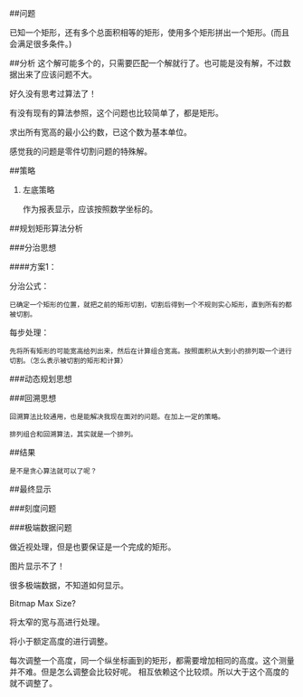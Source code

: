 ﻿##问题

已知一个矩形，还有多个总面积相等的矩形，使用多个矩形拼出一个矩形。(而且会满足很多条件。)

##分析
这个解可能多个的，只需要匹配一个解就行了。也可能是没有解，不过数据出来了应该问题不大。


好久没有思考过算法了！


有没有现有的算法参照，这个问题也比较简单了，都是矩形。


求出所有宽高的最小公约数，已这个数为基本单位。


感觉我的问题是零件切割问题的特殊解。



##策略

1. 左底策略

    作为报表显示，应该按照数学坐标的。


##规划矩形算法分析

###分治思想

####方案1：

分治公式：

    已确定一个矩形的位置，就把之前的矩形切割，切割后得到一个不规则实心矩形，直到所有的都被切割。

每步处理：

    先将所有矩形的可能宽高给列出来，然后在计算组合宽高。按照面积从大到小的排列取一个进行切割。（怎么表示被切割的矩形和计算）



###动态规划思想

###回溯思想

    回溯算法比较通用，也是能解决我现在面对的问题。在加上一定的策略。

    排列组合和回溯算法，其实就是一个排列。

##结果

    是不是贪心算法就可以了呢？

##最终显示

###刻度问题

###极端数据问题


做近视处理，但是也要保证是一个完成的矩形。


图片显示不了！

很多极端数据，不知道如何显示。

Bitmap  Max Size?

将太窄的宽与高进行处理。


将小于额定高度的进行调整。


每次调整一个高度，同一个纵坐标画到的矩形，都需要增加相同的高度。这个测量并不难。但是怎么调整会比较好呢。
相互依赖这个比较烦。所以大于这个高度的就不调整了。
